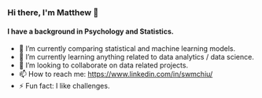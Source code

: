 ### Hi there, I'm Matthew 👋

#### I have a background in Psychology and Statistics. 

- 🔭 I’m currently comparing statistical and machine learning models.
- 🌱 I’m currently learning anything related to data analytics / data science. 
- 👯 I’m looking to collaborate on data related projects.
- 📫 How to reach me: https://www.linkedin.com/in/swmchiu/
- ⚡ Fun fact: I like challenges. 
<!--
- 💬 Ask me about ...
- 😄 Pronouns: ...
- 🤔 I’m looking for help with reviewing my projects.

-->

